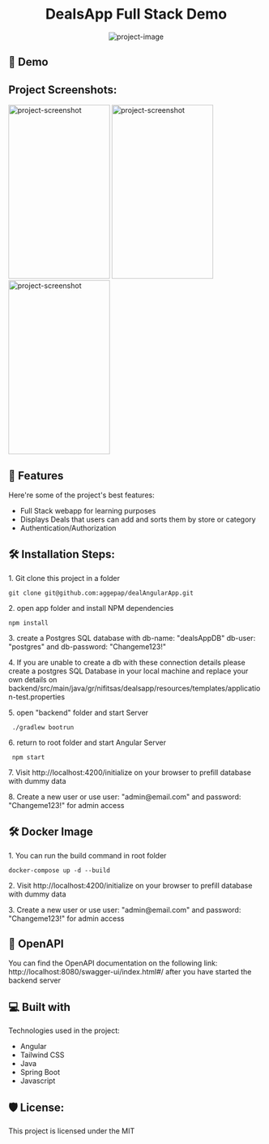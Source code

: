 <h1 align="center" id="title">DealsApp Full Stack Demo</h1>

<p align="center"><img src="https://socialify.git.ci/aggepap/dealAngularApp/image?custom_description=A+demo+project+for+a+full+stack+app+with+Angular%2FJava%2FPostgres&amp;description=1&amp;language=1&amp;name=1&amp;owner=1&amp;theme=Light" alt="project-image"></p>

<h2>🚀 Demo</h2>

<h2>Project Screenshots:</h2>
<p  float="left">

<img src="https://i.ibb.co/C2qZsZC/000178-Deals-App-Mozilla-Firefox.jpg" alt="project-screenshot" width="200" height="343"/>

<img src="https://i.ibb.co/GWXFp5X/000179-Deals-App-Mozilla-Firefox.jpg" alt="project-screenshot" width="200" height="343"/>

<img src="https://i.ibb.co/RcLdH46/000180.jpg" alt="project-screenshot" width="200" height="343"/>

</p>

<h2>🧐 Features</h2>

Here're some of the project's best features:

- Full Stack webapp for learning purposes
- Displays Deals that users can add and sorts them by store or category
- Authentication/Authorization

<h2>🛠️ Installation Steps:</h2>

<p>1. Git clone this project in a folder</p>

```
git clone git@github.com:aggepap/dealAngularApp.git
```

<p>2. open app folder and install NPM dependencies</p>

```
npm install
```

<p>3. create a Postgres SQL database with db-name: "dealsAppDB" db-user: "postgres" and db-password: "Changeme123!"</p>

<p>4. If you are unable to create a db with these connection details please create a postgres SQL Database in your local machine and replace your own details on backend/src/main/java/gr/nifitsas/dealsapp/resources/templates/application-test.properties</p>

<p>5. open "backend" folder and start Server</p>

```
 ./gradlew bootrun
```

<p>6. return to root folder and start Angular Server</p>

```
 npm start
```

<p>7. Visit http://localhost:4200/initialize on your browser to prefill database with dummy data</p>

<p>8. Create a new user or use user: "admin@email.com" and password: "Changeme123!" for admin access</p>

<h2>🛠️ Docker Image</h2>

<p>1. You can run the build command in root folder </p>

```
docker-compose up -d --build
```

<p>2. Visit http://localhost:4200/initialize on your browser to prefill database with dummy data</p>

<p>3. Create a new user or use user: "admin@email.com" and password: "Changeme123!" for admin access</p>
<h2>🍰 OpenAPI </h2>

<p> You can find the OpenAPI documentation on the following link: http://localhost:8080/swagger-ui/index.html#/
after you have started the backend server</p>

<h2>💻 Built with</h2>

Technologies used in the project:

- Angular
- Tailwind CSS
- Java
- Spring Boot
- Javascript

<h2>🛡️ License:</h2>

This project is licensed under the MIT

```

```
